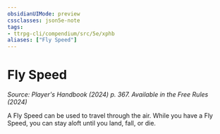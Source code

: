 ```yaml
---
obsidianUIMode: preview
cssclasses: json5e-note
tags:
- ttrpg-cli/compendium/src/5e/xphb
aliases: ["Fly Speed"]
---
```

# Fly Speed
*Source: Player's Handbook (2024) p. 367. Available in the Free Rules (2024)* 

A Fly Speed can be used to travel through the air. While you have a Fly Speed, you can stay aloft until you land, fall, or die.